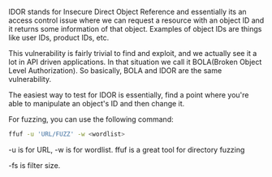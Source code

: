 IDOR stands for Insecure Direct Object Reference and essentially its an access control issue where we can request a resource with an object ID and it returns some information of that object. Examples of object IDs are things like user IDs, product IDs, etc. 

This vulnerability is fairly trivial to find and exploit, and we actually see it a lot in API driven applications. In that situation we call it BOLA(Broken Object Level Authorization). So basically, BOLA and IDOR are the same vulnerability. 

The easiest way to test for IDOR is essentially, find a point where you're able to manipulate an object's ID and then change it. 

For fuzzing, you can use the following command:

```bash
ffuf -u 'URL/FUZZ' -w <wordlist> 
```

-u is for URL, -w is for wordlist. ffuf is a great tool for directory fuzzing

-fs is filter size.

